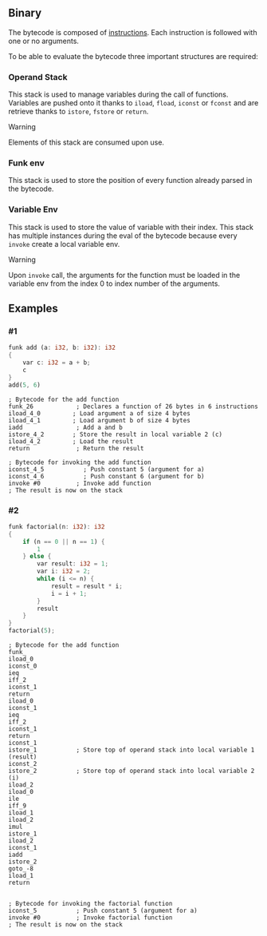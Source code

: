 ## Binary
The bytecode is composed of [instructions](Instructions.md). Each instruction is followed with one or no arguments.

To be able to evaluate the bytecode three important structures are required:
### Operand Stack
This stack is used to manage variables during the call of functions.
Variables are pushed onto it thanks to `iload`, `fload`, `iconst` or `fconst` and are retrieve thanks to `istore`, `fstore` or `return`.

> [!warning]
> Elements of this stack are consumed upon use.

### Funk env
This stack is used to store the position of every function already parsed in the bytecode.

### Variable Env
This stack is used to store the value of variable with their index.
This stack has multiple instances during the eval of the bytecode because every `invoke` create a local variable env.

> [!warning]
> Upon `invoke` call, the arguments for the function must be loaded in the variable env from the index 0 to index number of the arguments.


## Examples
### #1
```rust
funk add (a: i32, b: i32): i32
{
	var c: i32 = a + b;
	c
}
add(5, 6)
```

```
; Bytecode for the add function
funk_26            ; Declares a function of 26 bytes in 6 instructions
iload_4_0         ; Load argument a of size 4 bytes
iload_4_1         ; Load argument b of size 4 bytes
iadd               ; Add a and b
istore_4_2        ; Store the result in local variable 2 (c)
iload_4_2         ; Load the result
return             ; Return the result

; Bytecode for invoking the add function
iconst_4_5           ; Push constant 5 (argument for a)
iconst_4_6           ; Push constant 6 (argument for b)
invoke #0          ; Invoke add function
; The result is now on the stack
```

### #2
```rust
funk factorial(n: i32): i32
{
	if (n == 0 || n == 1) {
        1
    } else {
        var result: i32 = 1;
        var i: i32 = 2;
        while (i <= n) {
	        result = result * i;
	        i = i + 1;
        }
        result
    }	
}
factorial(5);
```

```
; Bytecode for the add function
funk_
iload_0
iconst_0
ieq
iff_2
iconst_1
return
iload_0
iconst_1
ieq
iff_2
iconst_1
return
iconst_1
istore_1           ; Store top of operand stack into local variable 1 (result)
iconst_2
istore_2           ; Store top of operand stack into local variable 2 (i)
iload_2
iload_0
ile
iff_9
iload_1
iload_2
imul
istore_1
iload_2
iconst_1
iadd
istore_2
goto_-8
iload_1
return


; Bytecode for invoking the factorial function
iconst_5           ; Push constant 5 (argument for a)
invoke #0          ; Invoke factorial function
; The result is now on the stack
```